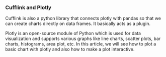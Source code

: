### Cufflink and Plotly

Cufflink is also a python library that connects plotly with pandas so that we can create charts directly on data frames. It basically acts as a plugin.

Plotly is an open-source module of Python which is used for data visualization and supports various graphs like line charts, scatter plots, bar charts, histograms, area plot, etc. In this article, we will see how to plot a basic chart with plotly and also how to make a plot interactive.
